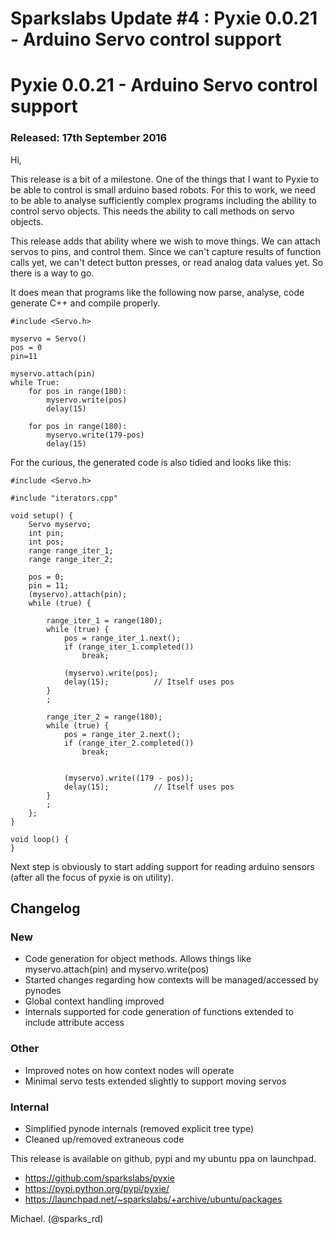 # Sparkslabs Update #4 : Pyxie 0.0.21 - Arduino Servo control support

# Pyxie 0.0.21 - Arduino Servo control support

### Released: 17th September 2016


Hi,


This release is a bit of a milestone.  One of the things that I want to
Pyxie to be able to control is small arduino based robots.  For this to
work, we need to be able to analyse sufficiently complex programs including
the ability to control servo objects.  This needs the ability to call
methods on servo objects.

This release adds that ability where we wish to move things.  We can attach
servos to pins, and control them.  Since we can't capture results of
function calls yet, we can't detect button presses, or read analog data
values yet.  So there is a way to go.

It does mean that programs like the following now parse, analyse, code
generate C++ and compile properly.

    #include <Servo.h>

    myservo = Servo()
    pos = 0
    pin=11

    myservo.attach(pin)
    while True:
        for pos in range(180):
            myservo.write(pos)
            delay(15)

        for pos in range(180):
            myservo.write(179-pos)
            delay(15)

For the curious, the generated code is also tidied and looks like this:

    #include <Servo.h>

    #include "iterators.cpp"

    void setup() {
        Servo myservo;
        int pin;
        int pos;
        range range_iter_1;
        range range_iter_2;

        pos = 0;
        pin = 11;
        (myservo).attach(pin);
        while (true) {

            range_iter_1 = range(180);
            while (true) {
                pos = range_iter_1.next();
                if (range_iter_1.completed())
                    break;

                (myservo).write(pos);
                delay(15);          // Itself uses pos
            }
            ;

            range_iter_2 = range(180);
            while (true) {
                pos = range_iter_2.next();
                if (range_iter_2.completed())
                    break;


                (myservo).write((179 - pos));
                delay(15);          // Itself uses pos
            }
            ;
        };
    }

    void loop() {
    }

Next step is obviously to start adding support for reading arduino sensors
(after all the focus of pyxie is on utility).

## Changelog

### New

* Code generation for object methods. Allows things like myservo.attach(pin) and myservo.write(pos)
* Started changes regarding how contexts will be managed/accessed by pynodes
* Global context handling improved
* Internals supported for code generation of functions extended to include attribute access

### Other

* Improved notes on how context nodes will operate
* Minimal servo tests extended slightly to support moving servos

### Internal

* Simplified pynode internals (removed explicit tree type)
* Cleaned up/removed extraneous code

This release is available on github, pypi and my ubuntu ppa on launchpad.

* https://github.com/sparkslabs/pyxie
* https://pypi.python.org/pypi/pyxie/
* https://launchpad.net/~sparkslabs/+archive/ubuntu/packages

Michael. (@sparks_rd)
 


